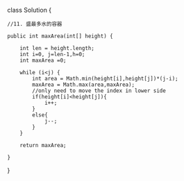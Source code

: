 class Solution {


    //11. 盛最多水的容器
    
    public int maxArea(int[] height) {

        int len = height.length;
        int i=0, j=len-1,h=0;
        int maxArea =0;

        while (i<j) {
            int area = Math.min(height[i],height[j])*(j-i);
            maxArea = Math.max(area,maxArea);
            //only need to move the index in lower side
            if(height[i]<height[j]){
                i++;
            }
            else{
                j--;
            }
        }

        return maxArea;

    }
}